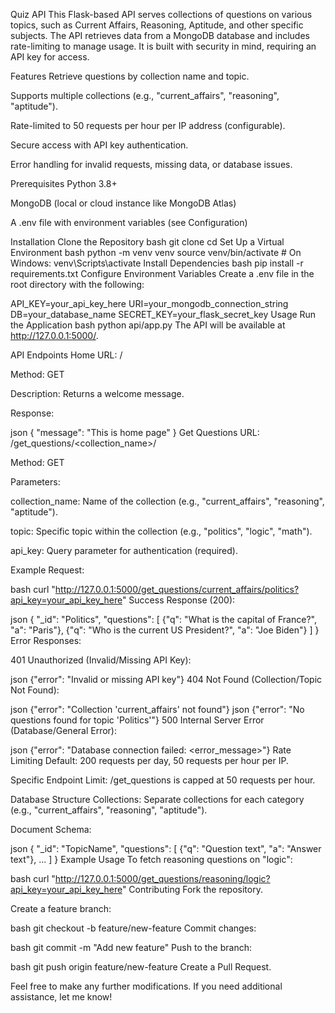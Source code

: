 Quiz API
This Flask-based API serves collections of questions on various topics, such as Current Affairs, Reasoning, Aptitude, and other specific subjects. The API retrieves data from a MongoDB database and includes rate-limiting to manage usage. It is built with security in mind, requiring an API key for access.

Features
Retrieve questions by collection name and topic.

Supports multiple collections (e.g., "current_affairs", "reasoning", "aptitude").

Rate-limited to 50 requests per hour per IP address (configurable).

Secure access with API key authentication.

Error handling for invalid requests, missing data, or database issues.

Prerequisites
Python 3.8+

MongoDB (local or cloud instance like MongoDB Atlas)

A .env file with environment variables (see Configuration)

Installation
Clone the Repository
bash
git clone <repository-url>
cd <repository-folder>
Set Up a Virtual Environment
bash
python -m venv venv
source venv/bin/activate  # On Windows: venv\Scripts\activate
Install Dependencies
bash
pip install -r requirements.txt
Configure Environment Variables
Create a .env file in the root directory with the following:

API_KEY=your_api_key_here
URI=your_mongodb_connection_string
DB=your_database_name
SECRET_KEY=your_flask_secret_key
Usage
Run the Application
bash
python api/app.py
The API will be available at http://127.0.0.1:5000/.

API Endpoints
Home
URL: /

Method: GET

Description: Returns a welcome message.

Response:

json
{
  "message": "This is home page"
}
Get Questions
URL: /get_questions/<collection_name>/<topic>

Method: GET

Parameters:

collection_name: Name of the collection (e.g., "current_affairs", "reasoning", "aptitude").

topic: Specific topic within the collection (e.g., "politics", "logic", "math").

api_key: Query parameter for authentication (required).

Example Request:

bash
curl "http://127.0.0.1:5000/get_questions/current_affairs/politics?api_key=your_api_key_here"
Success Response (200):

json
{
  "_id": "Politics",
  "questions": [
    {"q": "What is the capital of France?", "a": "Paris"},
    {"q": "Who is the current US President?", "a": "Joe Biden"}
  ]
}
Error Responses:

401 Unauthorized (Invalid/Missing API Key):

json
{"error": "Invalid or missing API key"}
404 Not Found (Collection/Topic Not Found):

json
{"error": "Collection 'current_affairs' not found"}
json
{"error": "No questions found for topic 'Politics'"}
500 Internal Server Error (Database/General Error):

json
{"error": "Database connection failed: <error_message>"}
Rate Limiting
Default: 200 requests per day, 50 requests per hour per IP.

Specific Endpoint Limit: /get_questions is capped at 50 requests per hour.

Database Structure
Collections: Separate collections for each category (e.g., "current_affairs", "reasoning", "aptitude").

Document Schema:

json
{
  "_id": "TopicName",
  "questions": [
    {"q": "Question text", "a": "Answer text"},
    ...
  ]
}
Example Usage
To fetch reasoning questions on "logic":

bash
curl "http://127.0.0.1:5000/get_questions/reasoning/logic?api_key=your_api_key_here"
Contributing
Fork the repository.

Create a feature branch:

bash
git checkout -b feature/new-feature
Commit changes:

bash
git commit -m "Add new feature"
Push to the branch:

bash
git push origin feature/new-feature
Create a Pull Request.

Feel free to make any further modifications. If you need additional assistance, let me know!